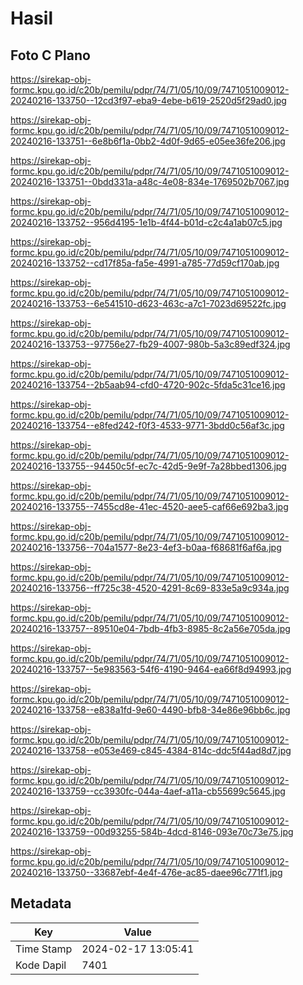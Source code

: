 # Hasil

## Foto C Plano

https://sirekap-obj-formc.kpu.go.id/c20b/pemilu/pdpr/74/71/05/10/09/7471051009012-20240216-133750--12cd3f97-eba9-4ebe-b619-2520d5f29ad0.jpg

https://sirekap-obj-formc.kpu.go.id/c20b/pemilu/pdpr/74/71/05/10/09/7471051009012-20240216-133751--6e8b6f1a-0bb2-4d0f-9d65-e05ee36fe206.jpg

https://sirekap-obj-formc.kpu.go.id/c20b/pemilu/pdpr/74/71/05/10/09/7471051009012-20240216-133751--0bdd331a-a48c-4e08-834e-1769502b7067.jpg

https://sirekap-obj-formc.kpu.go.id/c20b/pemilu/pdpr/74/71/05/10/09/7471051009012-20240216-133752--956d4195-1e1b-4f44-b01d-c2c4a1ab07c5.jpg

https://sirekap-obj-formc.kpu.go.id/c20b/pemilu/pdpr/74/71/05/10/09/7471051009012-20240216-133752--cd17f85a-fa5e-4991-a785-77d59cf170ab.jpg

https://sirekap-obj-formc.kpu.go.id/c20b/pemilu/pdpr/74/71/05/10/09/7471051009012-20240216-133753--6e541510-d623-463c-a7c1-7023d69522fc.jpg

https://sirekap-obj-formc.kpu.go.id/c20b/pemilu/pdpr/74/71/05/10/09/7471051009012-20240216-133753--97756e27-fb29-4007-980b-5a3c89edf324.jpg

https://sirekap-obj-formc.kpu.go.id/c20b/pemilu/pdpr/74/71/05/10/09/7471051009012-20240216-133754--2b5aab94-cfd0-4720-902c-5fda5c31ce16.jpg

https://sirekap-obj-formc.kpu.go.id/c20b/pemilu/pdpr/74/71/05/10/09/7471051009012-20240216-133754--e8fed242-f0f3-4533-9771-3bdd0c56af3c.jpg

https://sirekap-obj-formc.kpu.go.id/c20b/pemilu/pdpr/74/71/05/10/09/7471051009012-20240216-133755--94450c5f-ec7c-42d5-9e9f-7a28bbed1306.jpg

https://sirekap-obj-formc.kpu.go.id/c20b/pemilu/pdpr/74/71/05/10/09/7471051009012-20240216-133755--7455cd8e-41ec-4520-aee5-caf66e692ba3.jpg

https://sirekap-obj-formc.kpu.go.id/c20b/pemilu/pdpr/74/71/05/10/09/7471051009012-20240216-133756--704a1577-8e23-4ef3-b0aa-f68681f6af6a.jpg

https://sirekap-obj-formc.kpu.go.id/c20b/pemilu/pdpr/74/71/05/10/09/7471051009012-20240216-133756--ff725c38-4520-4291-8c69-833e5a9c934a.jpg

https://sirekap-obj-formc.kpu.go.id/c20b/pemilu/pdpr/74/71/05/10/09/7471051009012-20240216-133757--89510e04-7bdb-4fb3-8985-8c2a56e705da.jpg

https://sirekap-obj-formc.kpu.go.id/c20b/pemilu/pdpr/74/71/05/10/09/7471051009012-20240216-133757--5e983563-54f6-4190-9464-ea66f8d94993.jpg

https://sirekap-obj-formc.kpu.go.id/c20b/pemilu/pdpr/74/71/05/10/09/7471051009012-20240216-133758--e838a1fd-9e60-4490-bfb8-34e86e96bb6c.jpg

https://sirekap-obj-formc.kpu.go.id/c20b/pemilu/pdpr/74/71/05/10/09/7471051009012-20240216-133758--e053e469-c845-4384-814c-ddc5f44ad8d7.jpg

https://sirekap-obj-formc.kpu.go.id/c20b/pemilu/pdpr/74/71/05/10/09/7471051009012-20240216-133759--cc3930fc-044a-4aef-a11a-cb55699c5645.jpg

https://sirekap-obj-formc.kpu.go.id/c20b/pemilu/pdpr/74/71/05/10/09/7471051009012-20240216-133759--00d93255-584b-4dcd-8146-093e70c73e75.jpg

https://sirekap-obj-formc.kpu.go.id/c20b/pemilu/pdpr/74/71/05/10/09/7471051009012-20240216-133750--33687ebf-4e4f-476e-ac85-daee96c771f1.jpg


## Metadata

| Key        | Value               |
| ---------- | ------------------- |
| Time Stamp | 2024-02-17 13:05:41 |
| Kode Dapil | 7401                |



